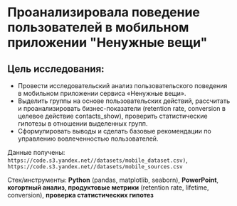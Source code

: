 # Проанализировала поведение пользователей в мобильном приложении "Ненужные вещи"

## Цель исследования:

- Провести исследовательский анализ пользовательского поведения в мобильном приложении сервиса «Ненужные вещи».
- Выделить группы на основе пользовательских действий, рассчитать и проанализировать бизнес-показатели (retention rate, conversion в целевое действие contacts_show), проверить статистические гипотезы в отношении выделенных групп.
- Сформулировать выводы и сделать базовые рекомендации по управлению вовлеченностью пользователей.

Данные получены: `https://code.s3.yandex.net//datasets/mobile_dataset.csv)`, `https://code.s3.yandex.net//datasets/mobile_sources.csv`

Стек/инструменты: **Python** (pandas, matplotlib, seaborn), **PowerPoint**, **когортный анализ, продуктовые метрики** (retention rate, lifetime, conversion), **проверка статистических гипотез** 
